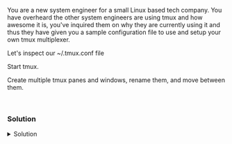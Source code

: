 You are a new system engineer for a small Linux based tech company. You have overheard the other system engineers are using tmux and how awesome it is, you've inquired them on why they are currently using it and thus they have given you a sample configuration file to use and setup your own tmux multiplexer.

Let's inspect our ~/.tmux.conf file

Start tmux.

Create multiple tmux panes and windows, rename them, and move between them.

<br>

### Solution
<details>
<summary>Solution</summary>

Install tmux

```plain
apt -y install tmux
```{{exec}}

Verify your /root/.tmux.conf file

```plain
cat /root/.tmux.conf
```{{exec}}

Create a tmux session

```plain
tmux
```{{exec}}

Verify that you are attached in tmux

```plain
tmux ls
```{{exec}}

In Tmux a command usually starts with a prefix key `ctrl+b` and than a key to activate an action.

Split the tmux Horizontally

```plain
ctrl + b and "
```

Split the tmux Vertically

```plain
ctrl + b and %
```

Jump between the horizontal tmux sessions

```plain
ctrl + b and [Arrow Keys] < ^ >
```

Rename your current window to "Window1"

```plain
ctrl + b and ,
```

Create a new window and name it "Window2"

```plain
ctrl + b and c
ctrl + b and ,
```

Move between the windows by number

```plain
ctrl+b and 0
```

View all windows, move with your arrow keys and press `enter` to select your window.

```plain
ctrl+b and w
```

</details>